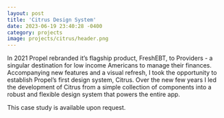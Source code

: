 ```yaml
---
layout: post
title: 'Citrus Design System'
date: 2023-06-19 23:40:28 -0400
category: projects
image: projects/citrus/header.png
---
```


In 2021 Propel rebranded it’s flagship product, FreshEBT, to Providers - a singular destination for low income Americans to manage their finances. Accompanying new features and a visual refresh, I took the opportunity to establish Propel’s first design system, Citrus. Over the new few years I led the development of Citrus from a simple collection of components into a robust and flexible design system that powers the entire app.

This case study is available upon request.
